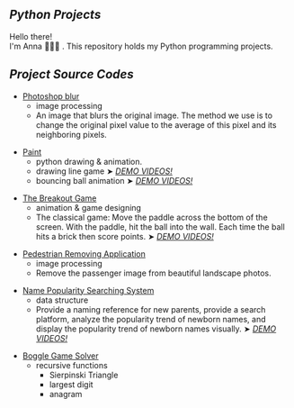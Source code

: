 ## *Python Projects* 
Hello there!\
I'm Anna 👩🏻‍💻 . This repository holds my Python programming projects.


## *Project Source Codes*
* [Photoshop blur](https://github.com/annachen88/PythonProjects/blob/main/projects/photoshop_blur/blur.py) 
  * image processing
  * An image that blurs the original image. The method we use is to change the original pixel value to the average of this pixel and its neighboring pixels.
    <p></p>
* [Paint](https://github.com/annachen88/PythonProjects/tree/main/projects/paint)
  * python drawing & animation.
  * drawing line game ➤ *[DEMO VIDEOS!](https://youtube.com/shorts/xwbMQSIXqnU)*
  * bouncing ball animation ➤ *[DEMO VIDEOS!](https://youtu.be/zsiY0KO49yI)*
  <p></p>
* [The Breakout Game](https://github.com/annachen88/PythonProjects/blob/main/projects/the_breakout_game/breakout_extension.py)
  * animation & game designing
  * The classical game: Move the paddle across the bottom of the screen. With the paddle, hit the ball into the wall. Each time the ball hits a brick then score points. ➤ *[DEMO VIDEOS!](https://youtube.com/shorts/Jrk2blBPlMY)*
  <p></p>
* [Pedestrian Removing Application](https://github.com/annachen88/PythonProjects/blob/main/projects/photoshop_pedestrian_removing_application/stanCodoshop.py)
  * image processing
  * Remove the passenger image from beautiful landscape photos.
  <p></p>
* [Name Popularity Searching System](https://github.com/annachen88/PythonProjects/blob/main/projects/name_popularity_searching%20_system/babygraphicsgui.py)
  * data structure
  * Provide a naming reference for new parents, provide a search platform, analyze the popularity trend of newborn names, and display the popularity trend of newborn names visually. ➤ *[DEMO VIDEOS!](https://youtu.be/hNl-UNM9A3E)*
  <p></p>
* [Boggle Game Solver](https://github.com/annachen88/PythonProjects/tree/main/projects/boggle_game_solver)
  * recursive functions
    * Sierpinski Triangle
    * largest digit
    * anagram

